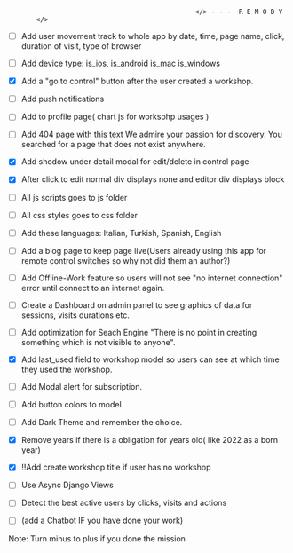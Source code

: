                                                    </> - - -  R E M O D Y  - - -  </> 

- [ ] Add user movement track to whole app by date, time, page name, click, duration of visit, type of browser

- [ ] Add device type:  is_ios, is_android is_mac is_windows

- [x] Add a "go to control" button after the user created a workshop. 

- [ ] Add push notifications

- [ ] Add to profile page( chart js for worksohp usages )

- [ ] Add 404 page with this text We admire your passion for discovery. You searched for a page that does not exist anywhere.

- [x] Add shodow under detail modal for edit/delete in control page

- [x] After click to edit normal div displays none and editor div displays block

- [ ] All js scripts goes to js folder
 
- [ ] All css styles goes to css folder

- [ ] Add these languages: Italian, Turkish, Spanish, English

- [ ] Add a blog page to keep page live(Users already using this app for remote control switches so why not did them an author?)

- [ ] Add Offline-Work feature so users will not see "no internet connection" error until connect to an internet again.

- [ ] Create a Dashboard on admin panel to see graphics of data for sessions, visits durations etc.

- [ ] Add optimization for Seach Engine "There is no point in creating something which is not visible to anyone".

- [x] Add last_used field to workshop model so users can see at which time they used the workshop.

- [ ] Add Modal  alert for subscription.

- [ ] Add button colors to model

- [ ] Add Dark Theme and remember the choice.

- [x] Remove years if there is a obligation for years old( like 2022 as a born year)

- [x] !!Add create workshop title if user has no workshop

- [ ] Use Async Django Views

- [ ] Detect the best active users by clicks, visits and actions
 
- [ ] (add a Chatbot IF you have done your work)


Note: Turn minus to plus if you done the mission
